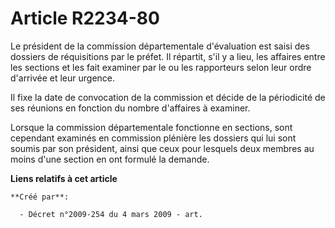 # Article R2234-80

Le président de la commission départementale d'évaluation est saisi des dossiers de réquisitions par le préfet. Il répartit,
s'il y a lieu, les affaires entre les sections et les fait examiner par le ou les rapporteurs selon leur ordre d'arrivée et
leur urgence.

Il fixe la date de convocation de la commission et décide de la périodicité de ses réunions en fonction du nombre d'affaires
à examiner.

Lorsque la commission départementale fonctionne en sections, sont cependant examinés en commission plénière les dossiers qui
lui sont soumis par son président, ainsi que ceux pour lesquels deux membres au moins d'une section en ont formulé la
demande.

**Liens relatifs à cet article**

	**Créé par**:

	  - Décret n°2009-254 du 4 mars 2009 - art.
